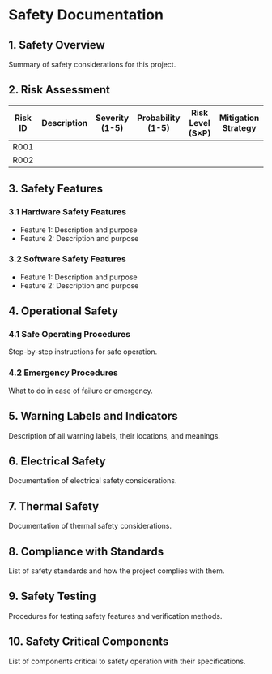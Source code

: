 # Safety Documentation

## 1. Safety Overview
Summary of safety considerations for this project.

## 2. Risk Assessment

| Risk ID | Description | Severity (1-5) | Probability (1-5) | Risk Level (S×P) | Mitigation Strategy |
|---------|-------------|----------------|-------------------|------------------|---------------------|
| R001    |             |                |                   |                  |                     |
| R002    |             |                |                   |                  |                     |

## 3. Safety Features

### 3.1 Hardware Safety Features
- Feature 1: Description and purpose
- Feature 2: Description and purpose

### 3.2 Software Safety Features
- Feature 1: Description and purpose
- Feature 2: Description and purpose

## 4. Operational Safety

### 4.1 Safe Operating Procedures
Step-by-step instructions for safe operation.

### 4.2 Emergency Procedures
What to do in case of failure or emergency.

## 5. Warning Labels and Indicators
Description of all warning labels, their locations, and meanings.

## 6. Electrical Safety
Documentation of electrical safety considerations.

## 7. Thermal Safety
Documentation of thermal safety considerations.

## 8. Compliance with Standards
List of safety standards and how the project complies with them.

## 9. Safety Testing
Procedures for testing safety features and verification methods.

## 10. Safety Critical Components
List of components critical to safety operation with their specifications.
